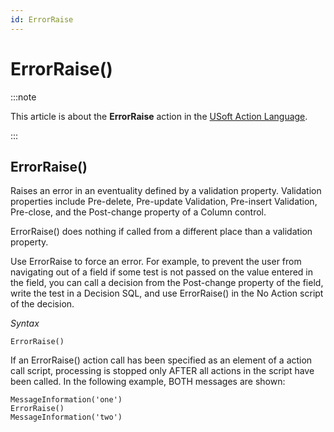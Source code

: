 ```yaml
---
id: ErrorRaise
---
```


# ErrorRaise()




:::note

This article is about the **ErrorRaise** action in the [USoft Action Language](/Task_flow/Action_Language_reference/USoft_Action_Language.md).

:::

## **ErrorRaise()**

Raises an error in an eventuality defined by a validation property. Validation properties include Pre-delete, Pre-update Validation, Pre-insert Validation, Pre-close, and the Post-change property of a Column control.

ErrorRaise() does nothing if called from a different place than a validation property.

Use ErrorRaise to force an error. For example, to prevent the user from navigating out of a field if some test is not passed on the value entered in the field, you can call a decision from the Post-change property of the field, write the test in a Decision SQL, and use ErrorRaise() in the No Action script of the decision.

*Syntax*

```
ErrorRaise()
```

If an ErrorRaise() action call has been specified as an element of a action call script, processing is stopped only AFTER all actions in the script have been called. In the following example, BOTH messages are shown:

```
MessageInformation('one')
ErrorRaise()
MessageInformation('two')
```

 